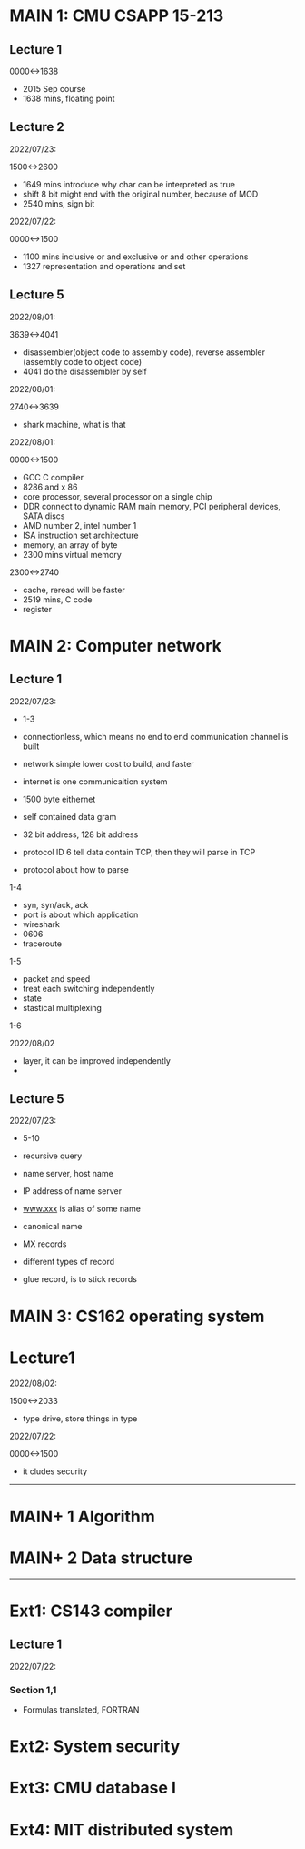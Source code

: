 # MAIN 1: CMU CSAPP 15-213 

## Lecture 1

0000<->1638

- 2015 Sep course
- 1638 mins, floating point

## Lecture 2

2022/07/23:

1500<->2600

- 1649 mins introduce why char can be interpreted as true
- shift 8 bit might end with the original number, because of MOD
- 2540 mins, sign bit

2022/07/22:

0000<->1500

- 1100 mins inclusive or and exclusive or and other operations
- 1327 representation and operations and set

## Lecture 5

2022/08/01:

3639<->4041

- disassembler(object code to assembly code), reverse assembler (assembly code to object code)
- 4041 do the disassembler by self

2022/08/01:

2740<->3639

- shark machine, what is that

2022/08/01:

0000<->1500

- GCC C compiler
- 8286 and x 86
- core processor, several processor on a single chip
- DDR connect to dynamic RAM main memory, PCI peripheral devices,  SATA discs
- AMD number 2, intel number 1
- ISA instruction set architecture
- memory, an array of byte
- 2300 mins virtual memory

2300<->2740

- cache, reread will be faster
- 2519 mins, C code
- register

# MAIN 2: Computer network

## Lecture 1

2022/07/23:

- 1-3

- connectionless, which means no end to end communication channel is built
- network simple lower cost to build, and faster
- internet is one communicaition system
- 1500 byte eithernet
- self contained data gram
- 32 bit address, 128 bit address
- protocol ID 6 tell data contain TCP, then they will parse in TCP
- protocol about how to parse

1-4

- syn, syn/ack, ack
- port is about which application
- wireshark
- 0606
- traceroute

1-5

- packet and speed
- treat each switching independently
- state
- stastical multiplexing

1-6

2022/08/02

- layer, it can be improved independently
- 

## Lecture 5

2022/07/23:

- 5-10

- recursive query
- name server, host name
- IP address of name server
- www.xxx is alias of some name
- canonical name
- MX records
- different types of record
- glue record, is to stick records

# MAIN 3: CS162 operating system

# Lecture1

2022/08/02:

1500<->2033

- type drive, store things in type

2022/07/22:

0000<->1500
- it cludes security


------------------------------------------------------------

# MAIN+ 1 Algorithm

# MAIN+ 2 Data structure





------------------------------------------------------------
# Ext1: CS143 compiler

## Lecture 1

2022/07/22:
### Section 1,1
- Formulas translated, FORTRAN


# Ext2: System security

# Ext3: CMU database I

# Ext4: MIT distributed system
